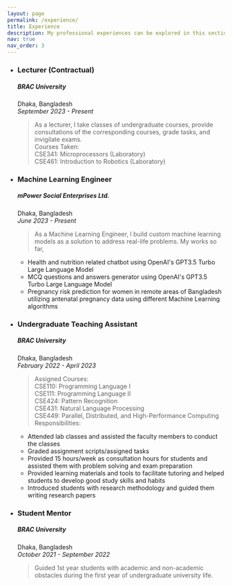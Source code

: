 ```yaml
---
layout: page
permalink: /experience/
title: Experience
description: My professional experiences can be explored in this section
nav: true
nav_order: 3
---
```


<ul>
<li><h3><b>Lecturer (Contractual)</b></h3></li>
<h5>BRAC University</h5>
Dhaka, Bangladesh <br>
<i>September 2023 - Present</i><br>

> As a lecturer, I take classes of undergraduate courses, provide consultations of the corresponding courses, grade tasks, and invigilate exams. <br>
> Courses Taken:<br>
CSE341: Microprocessors (Laboratory) <br>
CSE461: Introduction to Robotics (Laboratory) <br>


<li><h3><b>Machine Learning Engineer</b></h3></li>
<h5>mPower Social Enterprises Ltd.</h5>
Dhaka, Bangladesh <br>
<i>June 2023 - Present</i><br>

> As a Machine Learning Engineer, I build custom machine learning models as a solution to address real-life problems. 
My works so far, <br>
<ul>
<li>Health and nutrition related chatbot using OpenAI's GPT3.5 Turbo Large Language Model</li>
<li>MCQ questions and answers generator using OpenAI's GPT3.5 Turbo Large Language Model</li>
<li>Pregnancy risk prediction for women in remote areas of Bangladesh utilizing antenatal pregnancy data using different Machine Learning algorithms</li>
</ul>

<p>
<li><h3><b>Undergraduate Teaching Assistant</b></h3></li>
<h5>BRAC University</h5>
Dhaka, Bangladesh <br>
<i>February 2022 - April 2023</i><br>

> Assigned Courses:<br>
CSE110: Programming Language I <br>
CSE111: Programming Language II <br>
CSE424: Pattern Recognition <br> 
CSE431: Natural Language Processing <br>
CSE449: Parallel, Distributed, and High-Performance Computing <br>
> Responsibilities:<br>
<ul>
<li>Attended lab classes and assisted the faculty members to conduct the classes</li>
<li>Graded assignment scripts/assigned tasks</li>
<li>Provided 15 hours/week as consultation hours for students and assisted them with problem solving and exam preparation</li>
<li>Provided learning materials and tools to facilitate tutoring and helped students to develop good study skills and habits</li>
<li>Introduced students with research methodology and guided them writing research papers</li>
</ul>


<p>
<li><h3><b>Student Mentor</b></h3></li>
<h5>BRAC University</h5>
Dhaka, Bangladesh <br>
<i>October 2021 - September 2022</i><br>

> Guided 1st year students with academic and non-academic obstacles during the first year of undergraduate university life.

